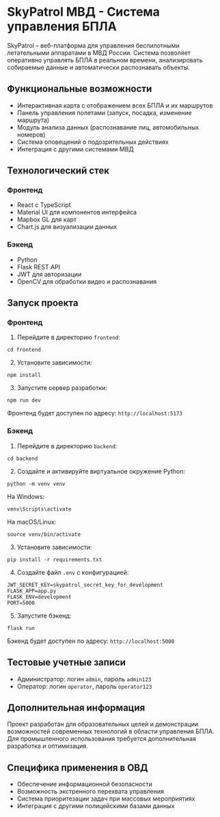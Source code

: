 # SkyPatrol МВД - Система управления БПЛА

SkyPatrol – веб-платформа для управления беспилотными летательными аппаратами в МВД России. Система позволяет оперативно управлять БПЛА в реальном времени, анализировать собираемые данные и автоматически распознавать объекты.

## Функциональные возможности

- Интерактивная карта с отображением всех БПЛА и их маршрутов
- Панель управления полетами (запуск, посадка, изменение маршрута)
- Модуль анализа данных (распознавание лиц, автомобильных номеров)
- Система оповещений о подозрительных действиях
- Интеграция с другими системами МВД

## Технологический стек

### Фронтенд
- React с TypeScript
- Material UI для компонентов интерфейса
- Mapbox GL для карт
- Chart.js для визуализации данных

### Бэкенд
- Python
- Flask REST API
- JWT для авторизации
- OpenCV для обработки видео и распознавания

## Запуск проекта

### Фронтенд

1. Перейдите в директорию `frontend`:
```
cd frontend
```

2. Установите зависимости:
```
npm install
```

3. Запустите сервер разработки:
```
npm run dev
```

Фронтенд будет доступен по адресу: `http://localhost:5173`

### Бэкенд

1. Перейдите в директорию `backend`:
```
cd backend
```

2. Создайте и активируйте виртуальное окружение Python:
```
python -m venv venv
```

На Windows:
```
venv\Scripts\activate
```

На macOS/Linux:
```
source venv/bin/activate
```

3. Установите зависимости:
```
pip install -r requirements.txt
```

4. Создайте файл `.env` с конфигурацией:
```
JWT_SECRET_KEY=skypatrol_secret_key_for_development
FLASK_APP=app.py
FLASK_ENV=development
PORT=5000
```

5. Запустите бэкенд:
```
flask run
```

Бэкенд будет доступен по адресу: `http://localhost:5000`

## Тестовые учетные записи

- Администратор: логин `admin`, пароль `admin123`
- Оператор: логин `operator`, пароль `operator123`

## Дополнительная информация

Проект разработан для образовательных целей и демонстрации возможностей современных технологий в области управления БПЛА. Для промышленного использования требуется дополнительная разработка и оптимизация.

## Специфика применения в ОВД

- Обеспечение информационной безопасности
- Возможность экстренного перехвата управления
- Система приоритезации задач при массовых мероприятиях
- Интеграция с другими полицейскими базами данных 